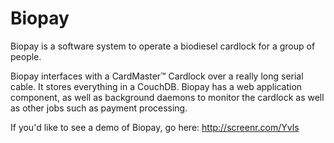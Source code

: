 # Biopay

Biopay is a software system to operate a biodiesel cardlock for a group of
people.

Biopay interfaces with a CardMaster™ Cardlock over a really long serial cable. It
stores everything in a CouchDB.  Biopay has a web application component, as well
as background daemons to monitor the cardlock as well as other jobs such as 
payment processing.


If you'd like to see a demo of Biopay, go here: http://screenr.com/Yvls
